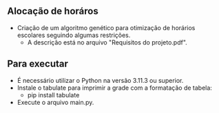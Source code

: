 ## Alocação de horáros
+ Criação de um algoritmo genético para otimização de horários escolares seguindo algumas restrições.
    - A descrição está no arquivo "Requisitos do projeto.pdf".

## Para executar
+ É necessário utilizar o Python na versão 3.11.3 ou superior.
+ Instale o tabulate para imprimir a grade com a formatação de tabela:
    - pip install tabulate
+ Execute o arquivo main.py.